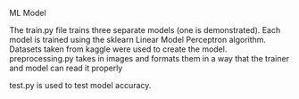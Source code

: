﻿ML Model

The train.py file trains three separate models (one is demonstrated). Each model is trained using the sklearn Linear Model Perceptron algorithm. Datasets taken from kaggle were used to create the model. preprocessing.py takes in images and formats them in a way that the trainer and model can read it properly

test.py is used to test model accuracy.
